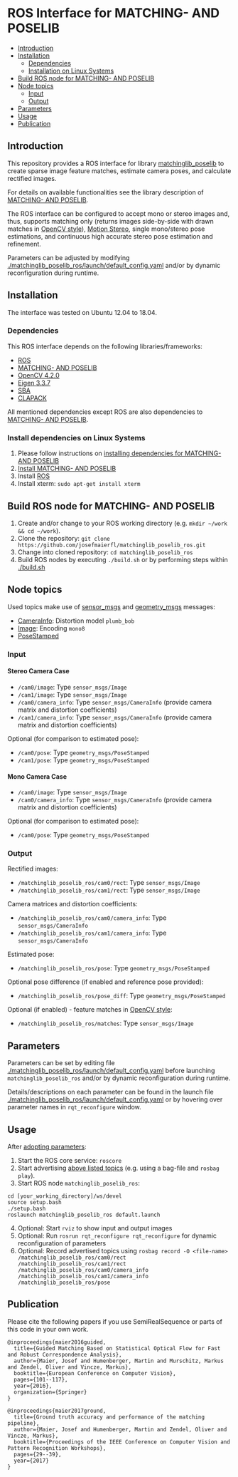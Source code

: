 # ROS Interface for MATCHING- AND POSELIB

- [Introduction](#introduction)
- [Installation](#installation)
  - [Dependencies](#dependencies)
  - [Installation on Linux Systems](#system-dependencies)
- [Build ROS node for MATCHING- AND POSELIB](#build)
- [Node topics](#node-topics)
  - [Input](#node-input)
  - [Output](#node-output)
- [Parameters](#parameters)
- [Usage](#usage)
- [Publication](#publication)

## Introduction <a name="introduction"></a>

This repository provides a ROS interface for library [matchinglib_poselib](https://github.com/josefmaierfl/matchinglib_poselib) to create sparse image feature matches, estimate camera poses, and calculate rectified images.

For details on available functionalities see the library description of [MATCHING- AND POSELIB](https://github.com/josefmaierfl/matchinglib_poselib).

The ROS interface can be configured to accept mono or stereo images and, thus, supports matching only (returns images side-by-side with drawn matches in [OpenCV style](https://docs.opencv.org/3.4/d4/d5d/group__features2d__draw.html#ga7421b3941617d7267e3f2311582f49e1)), [Motion Stereo](https://link.springer.com/chapter/10.1007/978-1-4612-2834-9_4), single mono/stereo pose estimations, and continuous high accurate stereo pose estimation and refinement.

Parameters can be adjusted by modifying [./matchinglib_poselib_ros/launch/default_config.yaml](./matchinglib_poselib_ros/launch/default_config.yaml) and/or by dynamic reconfiguration during runtime.

## Installation <a name="installation"></a>

The interface was tested on Ubuntu 12.04 to 18.04.

### Dependencies <a name="dependencies"></a>

This ROS interface depends on the following libraries/frameworks:
* [ROS](https://www.ros.org)
* [MATCHING- AND POSELIB](https://github.com/josefmaierfl/matchinglib_poselib)
* [OpenCV 4.2.0](https://opencv.org/)
* [Eigen 3.3.7](http://eigen.tuxfamily.org/index.php?title=Main_Page)
* [SBA](https://github.com/balintfodor/sba)
* [CLAPACK](https://github.com/NIRALUser/CLAPACK)

All mentioned dependencies except ROS are also dependencies to [MATCHING- AND POSELIB](https://github.com/josefmaierfl/matchinglib_poselib).

### Install dependencies on Linux Systems <a name="system-dependencies"></a>

1. Please follow instructions on [installing dependencies for MATCHING- AND POSELIB](https://github.com/josefmaierfl/matchinglib_poselib#system-dependencies)
2. [Install MATCHING- AND POSELIB](https://github.com/josefmaierfl/matchinglib_poselib#library)
3. Install [ROS](https://www.ros.org/install/)
4. Install xterm: `sudo apt-get install xterm`

## Build ROS node for MATCHING- AND POSELIB <a name="build"></a>

1. Create and/or change to your ROS working directory (e.g. `mkdir ~/work && cd ~/work`).
2. Clone the repository: `git clone https://github.com/josefmaierfl/matchinglib_poselib_ros.git`
3. Change into cloned repository: `cd matchinglib_poselib_ros`
4. Build ROS nodes by executing `./build.sh` or by performing steps within [./build.sh](./build.sh)

## Node topics <a name="node-topics"></a>

Used topics make use of [sensor_msgs](http://docs.ros.org/melodic/api/sensor_msgs/html/index-msg.html) and [geometry_msgs](http://docs.ros.org/melodic/api/geometry_msgs/html/index-msg.html) messages:
* [CameraInfo](http://docs.ros.org/melodic/api/sensor_msgs/html/msg/CameraInfo.html): Distortion model `plumb_bob`
* [Image](http://docs.ros.org/melodic/api/sensor_msgs/html/msg/Image.html): Encoding `mono8`
* [PoseStamped](http://docs.ros.org/melodic/api/geometry_msgs/html/msg/PoseStamped.html)

### Input <a name="node-input"></a>

#### Stereo Camera Case

* `/cam0/image`: Type `sensor_msgs/Image`
* `/cam1/image`: Type `sensor_msgs/Image`
* `/cam0/camera_info`: Type `sensor_msgs/CameraInfo` (provide camera matrix and distortion coefficients)
* `/cam1/camera_info`: Type `sensor_msgs/CameraInfo` (provide camera matrix and distortion coefficients)

Optional (for comparison to estimated pose):
* `/cam0/pose`: Type `geometry_msgs/PoseStamped`
* `/cam1/pose`: Type `geometry_msgs/PoseStamped`

#### Mono Camera Case

* `/cam0/image`: Type `sensor_msgs/Image`
* `/cam0/camera_info`: Type `sensor_msgs/CameraInfo` (provide camera matrix and distortion coefficients)

Optional (for comparison to estimated pose):
* `/cam0/pose`: Type `geometry_msgs/PoseStamped`

### Output <a name="node-output"></a>

Rectified images:
* `/matchinglib_poselib_ros/cam0/rect`: Type `sensor_msgs/Image`
* `/matchinglib_poselib_ros/cam1/rect`: Type `sensor_msgs/Image`

Camera matrices and distortion coefficients:
* `/matchinglib_poselib_ros/cam0/camera_info`: Type `sensor_msgs/CameraInfo`
* `/matchinglib_poselib_ros/cam1/camera_info`: Type `sensor_msgs/CameraInfo`

Estimated pose:
* `/matchinglib_poselib_ros/pose`: Type `geometry_msgs/PoseStamped`

Optional pose difference (if enabled and reference pose provided):
* `/matchinglib_poselib_ros/pose_diff`: Type `geometry_msgs/PoseStamped`

Optional (if enabled) - feature matches in [OpenCV style](https://docs.opencv.org/3.4/d4/d5d/group__features2d__draw.html#ga7421b3941617d7267e3f2311582f49e1):
* `/matchinglib_poselib_ros/matches`: Type `sensor_msgs/Image`

## Parameters <a name="parameters"></a>

Parameters can be set by editing file [./matchinglib_poselib_ros/launch/default_config.yaml](./matchinglib_poselib_ros/launch/default_config.yaml) before launching `matchinglib_poselib_ros` and/or by dynamic reconfiguration during runtime.

Details/descriptions on each parameter can be found in the launch file [./matchinglib_poselib_ros/launch/default_config.yaml](./matchinglib_poselib_ros/launch/default_config.yaml) or by hovering over parameter names in `rqt_reconfigure` window.

## Usage <a name="usage"></a>

After [adopting parameters](#parameters):
1. Start the ROS core service: `roscore`
2. Start advertising [above listed topics](#node-input) (e.g. using a bag-file and `rosbag play`).
3. Start ROS node `matchinglib_poselib_ros`:
```
cd [your_working_directory]/ws/devel
source setup.bash
./setup.bash
roslaunch matchinglib_poselib_ros default.launch
```
4. Optional: Start `rviz` to show input and output images
5. Optional: Run `rosrun rqt_reconfigure rqt_reconfigure` for dynamic reconfiguration of parameters
6. Optional: Record advertised topics using `rosbag record -O <file-name> /matchinglib_poselib_ros/cam0/rect /matchinglib_poselib_ros/cam1/rect /matchinglib_poselib_ros/cam0/camera_info /matchinglib_poselib_ros/cam1/camera_info /matchinglib_poselib_ros/pose`

## Publication <a name="publication"></a>

Please cite the following papers if you use SemiRealSequence or parts of this code in your own work.

```
@inproceedings{maier2016guided,
  title={Guided Matching Based on Statistical Optical Flow for Fast and Robust Correspondence Analysis},
  author={Maier, Josef and Humenberger, Martin and Murschitz, Markus and Zendel, Oliver and Vincze, Markus},
  booktitle={European Conference on Computer Vision},
  pages={101--117},
  year={2016},
  organization={Springer}
}
```

```
@inproceedings{maier2017ground,
  title={Ground truth accuracy and performance of the matching pipeline},
  author={Maier, Josef and Humenberger, Martin and Zendel, Oliver and Vincze, Markus},
  booktitle={Proceedings of the IEEE Conference on Computer Vision and Pattern Recognition Workshops},
  pages={29--39},
  year={2017}
}
```
